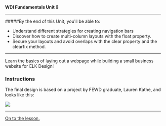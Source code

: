 **WDI Fundamentals Unit 6**

---

#####By the end of this Unit, you'll be able to:

* Understand different strategies for creating navigation bars
* Discover how to create multi-column layouts with the float property.
* Secure your layouts and avoid overlaps with the clear property and the clearfix method.

---

Learn the basics of laying out a webpage while building a small business website for ELK Design!

### Instructions

The final design is based on a project by FEWD graduate, Lauren Kathe, and looks like this:


![](/fundamentals/assets/elkwebdesign.png)

---

[On to the lesson.](02_lesson.md)
